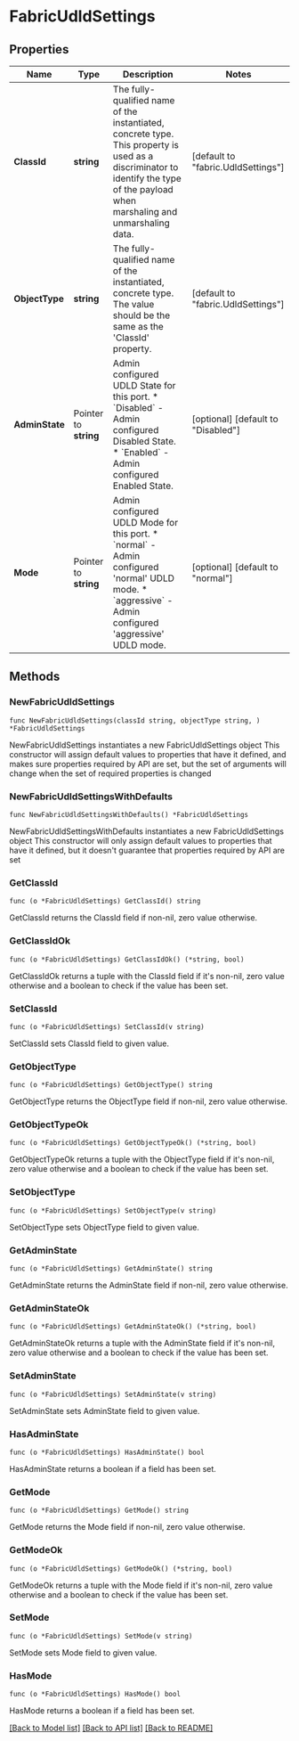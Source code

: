 # FabricUdldSettings

## Properties

Name | Type | Description | Notes
------------ | ------------- | ------------- | -------------
**ClassId** | **string** | The fully-qualified name of the instantiated, concrete type. This property is used as a discriminator to identify the type of the payload when marshaling and unmarshaling data. | [default to "fabric.UdldSettings"]
**ObjectType** | **string** | The fully-qualified name of the instantiated, concrete type. The value should be the same as the &#39;ClassId&#39; property. | [default to "fabric.UdldSettings"]
**AdminState** | Pointer to **string** | Admin configured UDLD State for this port. * &#x60;Disabled&#x60; - Admin configured Disabled State. * &#x60;Enabled&#x60; - Admin configured Enabled State. | [optional] [default to "Disabled"]
**Mode** | Pointer to **string** | Admin configured UDLD Mode for this port. * &#x60;normal&#x60; - Admin configured &#39;normal&#39; UDLD mode. * &#x60;aggressive&#x60; - Admin configured &#39;aggressive&#39; UDLD mode. | [optional] [default to "normal"]

## Methods

### NewFabricUdldSettings

`func NewFabricUdldSettings(classId string, objectType string, ) *FabricUdldSettings`

NewFabricUdldSettings instantiates a new FabricUdldSettings object
This constructor will assign default values to properties that have it defined,
and makes sure properties required by API are set, but the set of arguments
will change when the set of required properties is changed

### NewFabricUdldSettingsWithDefaults

`func NewFabricUdldSettingsWithDefaults() *FabricUdldSettings`

NewFabricUdldSettingsWithDefaults instantiates a new FabricUdldSettings object
This constructor will only assign default values to properties that have it defined,
but it doesn't guarantee that properties required by API are set

### GetClassId

`func (o *FabricUdldSettings) GetClassId() string`

GetClassId returns the ClassId field if non-nil, zero value otherwise.

### GetClassIdOk

`func (o *FabricUdldSettings) GetClassIdOk() (*string, bool)`

GetClassIdOk returns a tuple with the ClassId field if it's non-nil, zero value otherwise
and a boolean to check if the value has been set.

### SetClassId

`func (o *FabricUdldSettings) SetClassId(v string)`

SetClassId sets ClassId field to given value.


### GetObjectType

`func (o *FabricUdldSettings) GetObjectType() string`

GetObjectType returns the ObjectType field if non-nil, zero value otherwise.

### GetObjectTypeOk

`func (o *FabricUdldSettings) GetObjectTypeOk() (*string, bool)`

GetObjectTypeOk returns a tuple with the ObjectType field if it's non-nil, zero value otherwise
and a boolean to check if the value has been set.

### SetObjectType

`func (o *FabricUdldSettings) SetObjectType(v string)`

SetObjectType sets ObjectType field to given value.


### GetAdminState

`func (o *FabricUdldSettings) GetAdminState() string`

GetAdminState returns the AdminState field if non-nil, zero value otherwise.

### GetAdminStateOk

`func (o *FabricUdldSettings) GetAdminStateOk() (*string, bool)`

GetAdminStateOk returns a tuple with the AdminState field if it's non-nil, zero value otherwise
and a boolean to check if the value has been set.

### SetAdminState

`func (o *FabricUdldSettings) SetAdminState(v string)`

SetAdminState sets AdminState field to given value.

### HasAdminState

`func (o *FabricUdldSettings) HasAdminState() bool`

HasAdminState returns a boolean if a field has been set.

### GetMode

`func (o *FabricUdldSettings) GetMode() string`

GetMode returns the Mode field if non-nil, zero value otherwise.

### GetModeOk

`func (o *FabricUdldSettings) GetModeOk() (*string, bool)`

GetModeOk returns a tuple with the Mode field if it's non-nil, zero value otherwise
and a boolean to check if the value has been set.

### SetMode

`func (o *FabricUdldSettings) SetMode(v string)`

SetMode sets Mode field to given value.

### HasMode

`func (o *FabricUdldSettings) HasMode() bool`

HasMode returns a boolean if a field has been set.


[[Back to Model list]](../README.md#documentation-for-models) [[Back to API list]](../README.md#documentation-for-api-endpoints) [[Back to README]](../README.md)


